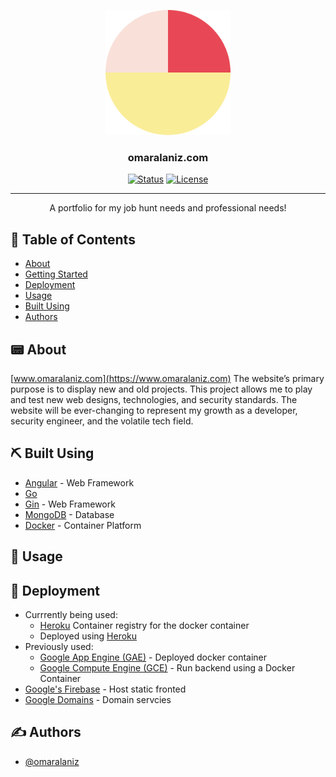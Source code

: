<p align="center">
  <a href="" rel="noopener">
 <img width=200px height=200px src="frontend/omarswebsite/src/assets/o-logo.svg" alt="Project logo"></a>
</p>

<h3 align="center">omaralaniz.com</h3>

<div align="center">

[![Status](https://img.shields.io/badge/status-active-success.svg)]()
[![License](https://img.shields.io/badge/license-MIT-blue.svg)](/LICENSE)

</div>

---

<p align="center"> A portfolio for my job hunt needs and professional needs!
    <br> 
</p>

## 📝 Table of Contents

- [About](#about)
- [Getting Started](#getting_started)
- [Deployment](#deployment)
- [Usage](#usage)
- [Built Using](#built_using)
- [Authors](#authors)

## 📟 About <a name = "about"></a>
[www.omaralaniz.com](https://www.omaralaniz.com)
The website’s primary purpose is to display new and old projects. This project allows me to play and test new web designs, technologies, and security standards. The website will be ever-changing to represent my growth as a developer, security engineer, and the volatile tech field. 

## ⛏️ Built Using <a name = "built_using"></a>

- [Angular](https://angular.io/) - Web Framework
- [Go](https://golang.org/)
- [Gin](https://github.com/gin-gonic/gin) - Web Framework
- [MongoDB](https://www.mongodb.com/) - Database
- [Docker](https://www.docker.com/) - Container Platform

## 🎈 Usage <a name="usage"></a>




## 🚀 Deployment <a name = "deployment"></a>

- Currrently being used:
  - [Heroku](https://www.heroku.com/) Container registry for the docker container
  - Deployed using [Heroku](https://www.heroku.com/)
- Previously used:
  - [Google App Engine (GAE)](https://cloud.google.com/) - Deployed docker container
  - [Google Compute Engine (GCE)](https://cloud.google.com/) - Run backend using a Docker Container
- [Google's Firebase](https://firebase.google.com/) - Host static fronted
- [Google Domains](https://domains.google/) - Domain servcies

## ✍️ Authors <a name = "authors"></a>

- [@omaralaniz](https://github.com/omaralaniz) 